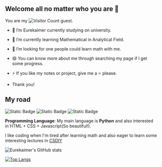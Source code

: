 ## Welcome all no matter who you are 👋

You are my ![Visitor Count](https://profile-counter.glitch.me/Eurekaimer/count.svg) guest.


- 🔭 I’m Eurekaimer currently studying on university. 
- 🌱 I’m currently learning Mathematical in Analytical Field.
- 🤔 I’m looking for one people could learn math with me.
- 😄 You can know more about me through searching my page if I get some progress.
- ⚡ If you like my notes or project, give me a ⭐ please.

- Thank you!

## My road

![Static Badge](https://img.shields.io/badge/Language-Python-green) ![Static Badge](https://img.shields.io/badge/Favorite-Math-blue) ![Static Badge](https://img.shields.io/badge/Anime-こまりちか-blue) 




**Programming Language**:  My main language is **Python** and also interested in HTML + CSS + Javascript(So beautiful!). 

I like coding when I'm tired after learning math and also eager to learn some interesting lectures in [CSDIY](https://csdiy.wiki/)

![Eurekaimer's GitHub stats](https://github-readme-stats.vercel.app/api?username=Eurekaimer&theme=blue)

[![Top Langs](https://github-readme-stats.vercel.app/api/top-langs/?username=Eurekaimer&layout=compact)](https://github.com/Eurekaimer/github-readme-stats)


